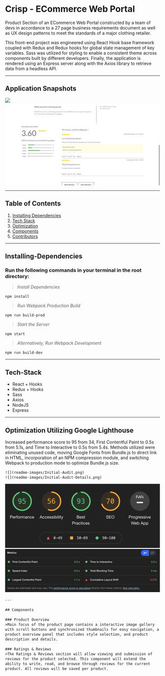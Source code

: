 # Crisp - ECommerce Web Portal

Product Section of an ECommerce Web Portal constructed by a team of devs in accordance to a 27 page business requirements document as well as UX design patterns to meet the standards of a major clothing retailer.

This front-end project was engineered using React Hook base framework coupled with Redux and Redux hooks for global state management of key variables.  Sass was utilized for styling to enable a consistent theme across components built by different developers.  Finally, the application is rendered using an Express server along with the Axios library to retrieve data from a headless API.

---

## Application Snapshots
![](readme-images/Product-Overview.gif)
![](readme-images/Reviews.gif)

---
## Table of Contents
1. [Installing Dependencies](#Installing-Dependencies)
2. [Tech Stack](#Tech-Stack)
3. [Optimization](#Optimization)
4. [Components](#Components)
5. [Contributors](#Contributers)

---

## Installing-Dependencies

### Run the following commands in your terminal in the root directory:

>*Install Dependencies*
```
npm install
```
>*Run Webpack Production Build*
```
npm run build-prod
```
>*Start the Server*
```
npm start
```
>*Alternatively, Run Webpack Development*
```
npm run build-dev
```

----

## Tech-Stack
- React + Hooks
- Redux + Hooks
- Sass
- Axios
- NodeJS
- Express

---

## Optimization Utilizing Google Lighthouse

Increased performance score to 95 from 34, First Contentful Paint to 0.5s from 5.1s, and Time to Interactive to 0.5s from 5.4s.  Methods utilized were eliminating unused code, moving Google Fonts from Bundle.js to direct link in HTML, incorporation of an NPM compression module, and switching Webpack to production mode to optimize Bundle.js size.
```
![](readme-images/Initial-Audit.png)
![](readme-images/Initial-Audit-Details.png)
```
![](readme-images/Audit-Production.png)
![](readme-images/Audit-Production-Details.png)
```
---

## Components

### Product Overview
>Main focus of the product page contains a interactive image gallery with scroll buttons and synchronized thumbnails for easy navigation, a product overview panel that includes style selection, and product description and details.

### Ratings & Reviews
>The Ratings & Reviews section will allow viewing and submission of reviews for the product selected. This component will extend the ability to write, read, and browse through reviews for the current product. All reviews will be saved per product.
